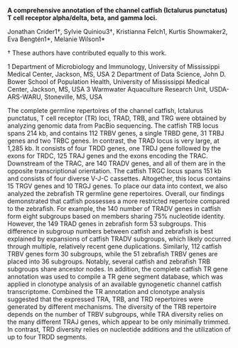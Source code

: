 **A comprehensive annotation of the channel catfish (Ictalurus punctatus) T cell receptor alpha/delta, beta, and gamma loci.**

Jonathan Crider1†, Sylvie Quiniou3†, Kristianna Felch1, Kurtis Showmaker2, Eva Bengtén1*, Melanie Wilson1*

† These authors have contributed equally to this work.

1 Department of Microbiology and Immunology, University of Mississippi Medical Center, Jackson, MS, USA
2 Department of Data Science, John D. Bower School of Population Health, University of Mississippi Medical Center, Jackson, MS, USA
3 Warmwater Aquaculture Research Unit, USDA-ARS-WARU, Stoneville, MS, USA

The complete germline repertoires of the channel catfish, Ictalurus punctatus, T cell receptor (TR) loci, TRAD, TRB, and TRG were obtained by analyzing genomic data from PacBio sequencing. The catfish TRB locus spans 214 kb, and contains 112 TRBV genes, a single TRBD gene, 31 TRBJ genes and two TRBC genes. In contrast, the TRAD locus is very large, at 1,285 kb. It consists of four TRDD genes, one TRDJ gene followed by the exons for TRDC, 125 TRAJ genes and the exons encoding the TRAC. Downstream of the TRAC, are 140 TRADV genes, and all of them are in the opposite transcriptional orientation. The catfish TRGC locus spans 151 kb and consists of four diverse V-J-C cassettes. Altogether, this locus contains 15 TRGV genes and 10 TRGJ genes. To place our data into context, we also analyzed the zebrafish TR germline gene repertoires. Overall, our findings demonstrated that catfish possesses a more restricted repertoire compared to the zebrafish. For example, the 140 number of TRADV genes in catfish form eight subgroups based on members sharing 75% nucleotide identity. However, the 149 TRAD genes in zebrafish form 53 subgroups. This difference in subgroup numbers between catfish and zebrafish is best explained by expansions of catfish TRADV subgroups, which likely occurred through multiple, relatively recent gene duplications. Similarly, 112 catfish TRBV genes form 30 subgroups, while the 51 zebrafish TRBV genes are placed into 36 subgroups. Notably, several catfish and zebrafish TRB subgroups share ancestor nodes. In addition, the complete catfish TR gene annotation was used to compile a TR gene segment database, which was applied in clonotype analysis of an available gynogenetic channel catfish transcriptome. Combined the TR annotation and clonotype analysis suggested that the expressed TRA, TRB, and TRD repertoires were generated by different mechanisms. The diversity of the TRB repertoire depends on the number of TRBV subgroups, while TRA diversity relies on the many different TRAJ genes, which appear to be only minimally trimmed. In contrast, TRD diversity relies on nucleotide additions and the utilization of up to four TRDD segments.
